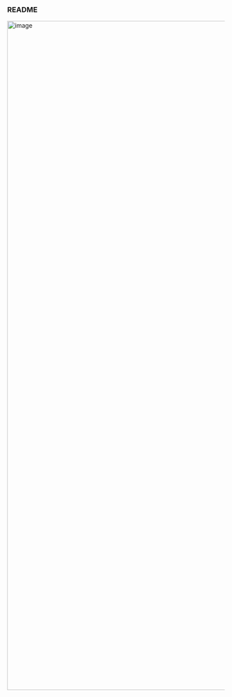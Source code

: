 ### README

<img width="1547" alt="image" src="https://github.com/user-attachments/assets/c7b0baa1-4744-46f8-84bd-4a3253c8e8dd" />

